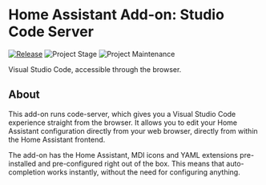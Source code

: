 # Home Assistant Add-on: Studio Code Server

[![Release][release-shield]][release] ![Project Stage][project-stage-shield] ![Project Maintenance][maintenance-shield]

Visual Studio Code, accessible through the browser.

## About

This add-on runs code-server, which
gives you a Visual Studio Code experience straight from the browser. It allows
you to edit your Home Assistant configuration directly from your web browser,
directly from within the Home Assistant frontend.

The add-on has the Home Assistant, MDI icons and YAML extensions pre-installed
and pre-configured right out of the box. This means that auto-completion works
instantly, without the need for configuring anything.

[maintenance-shield]: https://img.shields.io/maintenance/yes/2022.svg
[project-stage-shield]: https://img.shields.io/badge/project%20stage-production%20ready-brightgreen.svg
[release-shield]: https://img.shields.io/badge/version-v5.0.3-blue.svg
[release]: https://github.com/elcajon/addon-vscode/tree/v5.0.3
[screenshot]: https://github.com/elcajon/addon-vscode/raw/main/images/screenshot.png